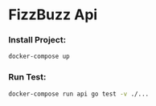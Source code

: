 # FizzBuzz Api

### Install Project:

```Bash
docker-compose up
```

### Run Test:

```Bash
docker-compose run api go test -v ./...
```